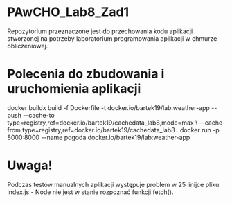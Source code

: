 # PAwCHO_Lab8_Zad1
Repozytorium przeznaczone jest do przechowania kodu aplikacji stworzonej na potrzeby laboratorium programowania aplikacji w chmurze obliczeniowej.

# Polecenia do zbudowania i uruchomienia aplikacji
docker buildx build -f Dockerfile -t docker.io/bartek19/lab:weather-app --push --cache-to type=registry,ref=docker.io/bartek19/cachedata_lab8,mode=max \ 
--cache-from type=registry,ref=docker.io/bartek19/cachedata_lab8 .
docker run -p 8000:8000 --name pogoda docker.io/bartek19/lab:weather-app

# Uwaga!
Podczas testów manualnych aplikacji występuje problem w 25 linijce pliku index.js - Node nie jest w stanie rozpoznać funkcji fetch().
